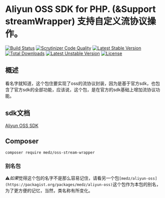 # Aliyun OSS SDK for PHP. (&Support streamWrapper) 支持自定义流协议操作。

[![Build Status](https://travis-ci.org/medz/oss-stream-wrapper.svg?branch=master)](https://travis-ci.org/medz/oss-stream-wrapper)
[![Scrutinizer Code Quality](https://scrutinizer-ci.com/g/medz/oss-stream-wrapper/badges/quality-score.png?b=master)](https://scrutinizer-ci.com/g/medz/oss-stream-wrapper/?branch=master)
[![Latest Stable Version](https://poser.pugx.org/medz/oss-stream-wrapper/version)](https://packagist.org/packages/medz/oss-stream-wrapper)
[![Total Downloads](https://poser.pugx.org/medz/oss-stream-wrapper/downloads)](https://packagist.org/packages/medz/oss-stream-wrapper)
[![Latest Unstable Version](https://poser.pugx.org/medz/oss-stream-wrapper/v/unstable)](//packagist.org/packages/medz/oss-stream-wrapper)
[![License](https://poser.pugx.org/medz/oss-stream-wrapper/license)](https://packagist.org/packages/medz/oss-stream-wrapper)

## 概述
看名字就知道，这个包住要实现了oss的流协议封装，因为是基于官方sdk，也包含了官方sdk的全部功能，应该说，这个包，是在官方的sdk基础上增加流协议功能。

## sdk文档
[Aliyun OSS SDK](https://github.com/medz/aliyun-oss-php-sdk/blob/master/README.md)

## Composer
```shell
composer require medz/oss-stream-wrapper
```

### 别名包
⚠️*如果*觉得这个包的名字不是那么容易记住，请看另一个包`[medz/aliyun-oss](https://packagist.org/packages/medz/aliyun-oss)`这个包作为本包的别名，为了更方便的记忆，当然，类名称有所变化。
